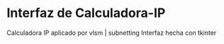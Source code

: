 # Interfaz de Calculadora-IP
Calculadora IP aplicado por vlsm | subnetting
Interfaz hecha con tkinter

